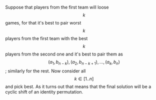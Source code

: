 Suppose that players from the first team will loose $$k$$ games, for that it's best to pair worst $$k$$ players from the first team with the best $$k$$ players from the second one and it's best to pair them as $$(a_1, b_{n-k}), (a_2, b_{n-k+1}), \ldots, (a_k, b_n)$$; similarly for the rest.  Now consider all $$k \in [1..n]$$ and pick best.  As it turns out that means that the final solution will be a cyclic shift of an identity permutation.
